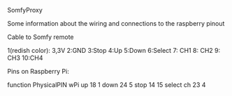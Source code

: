 SomfyProxy

Some information about the wiring and connections to the raspberry pinout

Cable to Somfy remote

1(redish color): 3,3V
2:GND
3:Stop
4:Up
5:Down
6:Select
7: CH1
8: CH2
9: CH3
10:CH4

Pins on Raspberry Pi:

function	PhysicalPIN	wPi
up		18		1
down		24		5
stop		14		15
select ch	23		4
